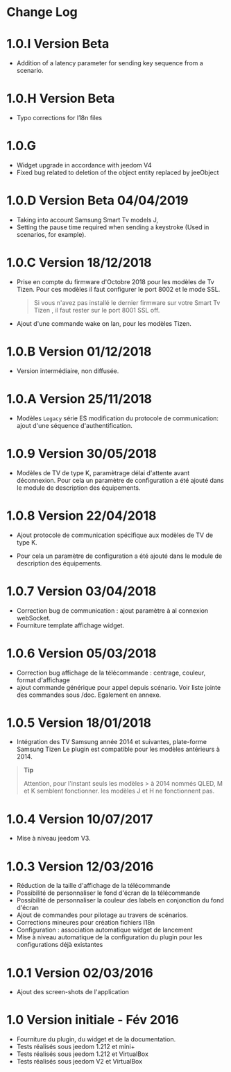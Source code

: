 # **Change Log**

# 1.0.I Version Beta

- Addition of a latency parameter for sending key sequence from a scenario.

# 1.0.H Version Beta 

- Typo corrections for  I18n files

# 1.0.G 

- Widget upgrade in accordance with jeedom V4
-  Fixed bug related to deletion of the object entity replaced by jeeObject

# 1.0.D Version Beta 04/04/2019

- Taking into account Samsung Smart Tv models  J,
- Setting the pause time required when sending a keystroke (Used in scenarios, for example).

# 1.0.C Version 18/12/2018

- Prise en compte du firmware d'Octobre 2018 pour les modèles de Tv Tizen.
  Pour ces modèles il faut configurer le port 8002 et le mode SSL.

  > Si vous n'avez pas installé le dernier firmware sur votre Smart Tv Tizen , il faut rester sur le port 8001 SSL off.

- Ajout d'une commande wake on lan, pour les modèles Tizen.

# 1.0.B Version 01/12/2018

- Version intermédiaire, non diffusée.

# 

# 1.0.A Version 25/11/2018

* Modèles `Legacy` série ES modification du protocole de communication: ajout d'une séquence d'authentification. 


# 1.0.9 Version 30/05/2018

* Modèles de TV de type K, paramètrage délai d'attente avant déconnexion.
Pour cela un paramètre de configuration a été ajouté dans le module de description des équipements.

# 1.0.8 Version 22/04/2018

- Ajout protocole de communication spécifique aux modèles de TV de type K.

- Pour cela un paramètre de configuration a été ajouté dans le module de description des équipements.

# 1.0.7 Version 03/04/2018

* Correction bug de communication : ajout paramètre à al connexion webSocket.
* Fourniture template affichage widget.

# 1.0.6 Version 05/03/2018


   * Correction bug affichage de la télécommande : centrage, couleur, format d'affichage
   * ajout commande générique pour appel depuis scénario. Voir liste jointe des commandes sous /doc. Egalement en annexe.


# 1.0.5 Version 18/01/2018

   * Intégration des TV Samsung année 2014 et suivantes, plate-forme Samsung Tizen
        Le plugin est compatible pour les modèles antérieurs à 2014.

> **Tip**
>
> Attention, pour l'instant seuls les modèles > à 2014 nommés QLED, M et K semblent fonctionner. les modèles J et H ne fonctionnent pas.


# 1.0.4 Version 10/07/2017

   - Mise à niveau jeedom V3.


# 1.0.3 Version 12/03/2016

  * Réduction de la taille d'affichage de la télécommande
  * Possibilité de personnaliser le fond d'écran de la télécommande 
  * Possibilité de personnaliser la couleur des labels en conjonction du fond d'écran
  * Ajout de commandes pour pilotage au travers de scénarios.
  * Corrections mineures pour création fichiers I18n
  * Configuration : association automatique widget de lancement
  * Mise à niveau automatique de la configuration du plugin pour les configurations déjà existantes

# 1.0.1 Version 02/03/2016

  * Ajout des screen-shots de l'application

# 1.0 Version initiale - Fév 2016

   - Fourniture du plugin, du widget et de la documentation.
   - Tests réalisés sous jeedom 1.212 et mini+ 
   - Tests réalisés sous jeedom 1.212 et VirtualBox
   -  Tests réalisés sous jeedom V2    et VirtualBox